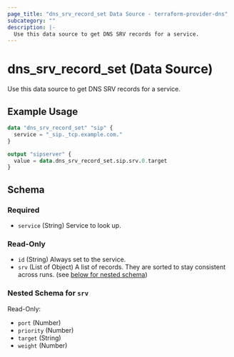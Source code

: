 ```yaml
---
page_title: "dns_srv_record_set Data Source - terraform-provider-dns"
subcategory: ""
description: |-
  Use this data source to get DNS SRV records for a service.
---
```


# dns_srv_record_set (Data Source)

Use this data source to get DNS SRV records for a service.

## Example Usage

```terraform
data "dns_srv_record_set" "sip" {
  service = "_sip._tcp.example.com."
}

output "sipserver" {
  value = data.dns_srv_record_set.sip.srv.0.target
}
```

<!-- schema generated by tfplugindocs -->
## Schema

### Required

- `service` (String) Service to look up.

### Read-Only

- `id` (String) Always set to the service.
- `srv` (List of Object) A list of records. They are sorted to stay consistent across runs. (see [below for nested schema](#nestedatt--srv))

<a id="nestedatt--srv"></a>
### Nested Schema for `srv`

Read-Only:

- `port` (Number)
- `priority` (Number)
- `target` (String)
- `weight` (Number)

